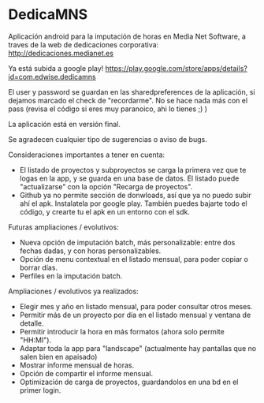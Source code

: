 DedicaMNS
=========

Aplicación android para la imputación de horas en Media Net Software, a traves de la web de dedicaciones corporativa: http://dedicaciones.medianet.es

Ya está subida a google play! https://play.google.com/store/apps/details?id=com.edwise.dedicamns

El user y password se guardan en las sharedpreferences de la aplicación, si dejamos marcado el check de "recordarme". No se hace nada más con el pass (revisa el código si eres muy paranoico, ahi lo tienes ;) )

La aplicación está en versión final.

Se agradecen cualquier tipo de sugerencias o aviso de bugs.

Consideraciones importantes a tener en cuenta:
  - El listado de proyectos y subproyectos se carga la primera vez que te logas en la app, y se guarda en una base de datos. El listado puede "actualizarse" con la opción "Recarga de proyectos".
  - Github ya no permite sección de donwloads, así que ya no puedo subir ahí el apk. Instalatela por google play. También puedes bajarte todo el código, y crearte tu el apk en un entorno con el sdk.
 
Futuras ampliaciones / evolutivos:    
  - Nueva opción de imputación batch, más personalizable: entre dos fechas dadas, y con horas personalizables.
  - Opción de menu contextual en el listado mensual, para poder copiar o borrar días.
  - Perfiles en la imputación batch.
  
Ampliaciones / evolutivos ya realizados:
  - Elegir mes y año en listado mensual, para poder consultar otros meses.
  - Permitir más de un proyecto por día en el listado mensual y ventana de detalle.
  - Permitir introducir la hora en más formatos (ahora solo permite "HH:MI").
  - Adaptar toda la app para "landscape" (actualmente hay pantallas que no salen bien en apaisado)
  - Mostrar informe mensual de horas.
  - Opción de compartir el informe mensual.
  - Optimización de carga de proyectos, guardandolos en una bd en el primer login. 
  
  


